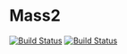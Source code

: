 # Mass2

[![Build Status](https://travis-ci.org/ggggggggg/Mass2.jl.svg?branch=master)](https://travis-ci.org/ggggggggg/Mass2.jl)
[![Build Status](https://travis-ci.org/ggggggggg/Mass2.jl.svg?branch=develop)](https://travis-ci.org/ggggggggg/Mass2.jl)
